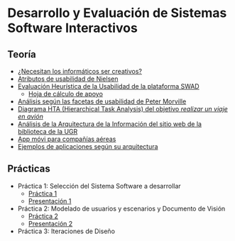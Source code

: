 # Desarrollo y Evaluación de Sistemas Software Interactivos

## Teoría

* [¿Necesitan los informáticos ser creativos?](Ejercicios/creatividad.pdf)
* [Atributos de usabilidad de Nielsen](Ejercicios/nielsen.pdf)
* [Evaluación Heurística de la Usabilidad de la plataforma SWAD](Ejercicios/heuristica.pdf)
  * [Hoja de cálculo de apoyo](Ejercicios/EvaluacionHeuristica.ods)
* [Análisis según las facetas de usabilidad de Peter Morville](Ejercicios/morville.pdf)
* [Diagrama HTA (Hierarchical Task Analysis) del objetivo _realizar un viaje en avión_](Ejercicios/hta.pdf)
* [Análisis de la Arquitectura de la Información del sitio web de la biblioteca de la UGR](Ejercicios/arquitectura_info.pdf)
* [App móvi para compañías aéreas](Ejercicios/appAereas.pdf)
* [Ejemplos de aplicaciones según su arquitectura](Ejercicios/arquitecturas_app.pdf)

## Prácticas

* Práctica 1: Selección del Sistema Software a desarrollar
  * [Práctica 1](Práctica/1/Practica_1.pdf)
  * [Presentación 1](Práctica/1/Presentacion_1.pdf)
* Práctica 2: Modelado de usuarios y escenarios y Documento de Visión
  * [Práctica 2](Práctica/2/Practica_2.pdf)
  * [Presentación 2](Práctica/2/Presentacion_2.pdf)
* Práctica 3: Iteraciones de Diseño
